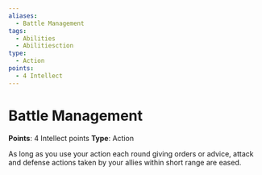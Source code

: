 ```yaml
---
aliases:
  - Battle Management
tags:
  - Abilities
  - Abilitiesction
type:
  - Action
points:
  - 4 Intellect
---
```


# Battle Management

**Points**: 4 Intellect points
**Type**: Action

As long as you use your action each round giving orders or advice, attack and defense actions taken by your allies within short range are eased.
